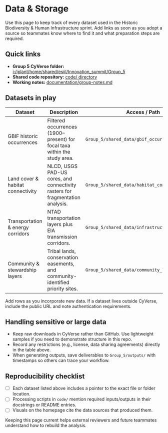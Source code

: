 # Data & Storage

Use this page to keep track of every dataset used in the Historic Biodiversity & Human Infrastructure sprint. Add links as soon as you adopt a source so teammates know where to find it and what preparation steps are required.

## Quick links
- **Group 5 CyVerse folder:** [i:/iplant/home/shared/esiil/Innovation_summit/Group_5](https://de.cyverse.org/data/ds/iplant/home/shared/esiil/Innovation_summit/Group_5)
- **Shared code repository:** [code/ directory](https://github.com/CU-ESIIL/historic-biodiversity-human-infrastructure-innovation-summit-2025__5/tree/main/code)
- **Working notes:** [documentation/group-notes.md](https://github.com/CU-ESIIL/historic-biodiversity-human-infrastructure-innovation-summit-2025__5/blob/main/documentation/group-notes.md)

## Datasets in play
| Dataset | Description | Access / Path | Notes |
|---------|-------------|---------------|-------|
| GBIF historic occurrences | Filtered occurrences (1900–present) for focal taxa within the study area. | `Group_5/shared_data/gbif_occurrences/` | Export as CSV + GeoJSON; include citation metadata. |
| Land cover & habitat connectivity | NLCD, USGS PAD-US cores, and connectivity rasters for fragmentation analysis. | `Group_5/shared_data/habitat_connectivity/` | Large rasters — sync via `gocmd` with `--diff`. |
| Transportation & energy corridors | NTAD transportation layers plus EIA transmission corridors. | `Group_5/shared_data/infrastructure_corridors/` | Document version/date in README. |
| Community & stewardship layers | Tribal lands, conservation easements, and community-identified priority sites. | `Group_5/shared_data/community_layers/` | Confirm sharing permissions before publishing maps. |

Add rows as you incorporate new data. If a dataset lives outside CyVerse, include the public URL and note authentication requirements.

## Handling sensitive or large data
- Keep raw downloads in CyVerse rather than GitHub. Use lightweight samples if you need to demonstrate structure in this repo.
- Record any restrictions (e.g., license, data sharing agreements) directly in the table above.
- When generating outputs, save deliverables to `Group_5/outputs/` with timestamps so others can trace your workflow.

## Reproducibility checklist
- [ ] Each dataset listed above includes a pointer to the exact file or folder location.
- [ ] Processing scripts in `code/` mention required inputs/outputs in their docstrings or README entries.
- [ ] Visuals on the homepage cite the data sources that produced them.

Keeping this page current helps external reviewers and future teammates understand how to rebuild the analysis.
